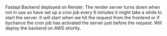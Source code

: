 
Fastapi Backend deployed on Render. 
The render server turns down when not in use so have set up a cron job every 6 minutes it might take a while to start the server.
It will start when we hit the request from the frontend or if bychance the cron job has activated the server just before the request. 
Will deploy the backend on AWS shortly.
